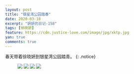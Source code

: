 ```yaml
---
layout: post
title: "银星湾公园踏春"
date: 2020-03-18
excerpt: "妍妍的日记-158"
tags: [徐晓妍]
feature: https://cdn.justice-love.com/image/jpg/xktp.jpg
yan: true
comments: true
---
```

春天带着徐晓妍到银星湾公园踏青。
{: .notice}
<figure>
    <img src="{{ site.staticUrl }}/yanyan/image/yxwcy1.jpg" />
    <img src="{{ site.staticUrl }}/yanyan/image/yxwcy2.jpg" />
    <img src="{{ site.staticUrl }}/yanyan/image/yxwcy3.jpg" />
    <img src="{{ site.staticUrl }}/yanyan/image/yxwcy4.jpg" />
</figure>
